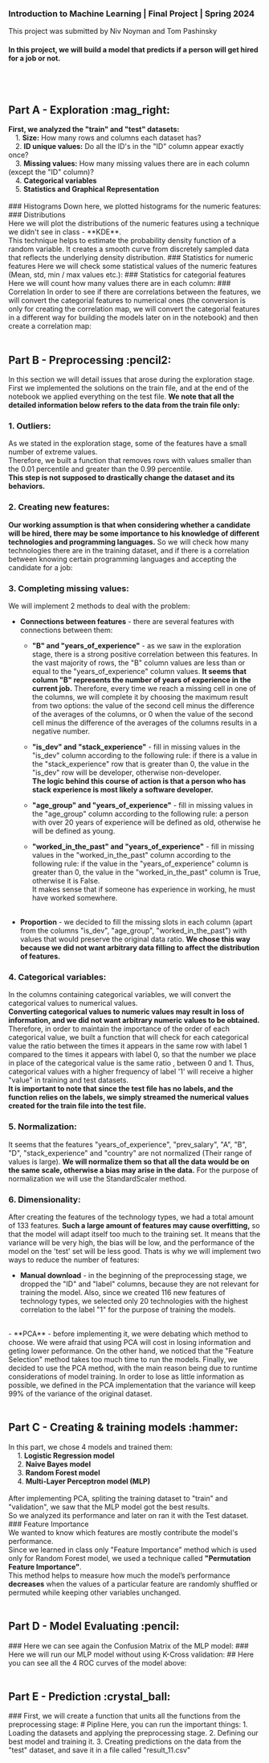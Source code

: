 ### Introduction to Machine Learning | Final Project | Spring 2024
    
This project was submitted by Niv Noyman and Tom Pashinsky<br>

#### In this project, we will build a model that predicts if a person will get hired for a job or not.
<br>
<br>
<h2>Part A - Exploration :mag_right:</h2>
<b>First, we analyzed the "train" and "test" datasets:</b><br>
&emsp;1. <b>Size:</b> How many rows and columns each dataset has?<br> 
&emsp;2. <b>ID unique values:</b> Do all the ID's in the "ID" column appear exactly once?<br>
&emsp;3. <b>Missing values:</b> How many missing values there are in each column (except the "ID" column)?<br>
&emsp;4. <b>Categorical variables</b><br>
&emsp;5. <b>Statistics and Graphical Representation</b><br>
<br>
### Histograms
Down here, we plotted histograms for the numeric features: 
### Distributions <br>
Here we will plot the distributions of the numeric features using a technique we didn't see in class - **KDE**. <br>
This technique helps to estimate the probability density function of a random variable. It creates a smooth curve from discretely sampled data that reflects the underlying density distribution.
### Statistics for numeric features
Here we will check some statistical values of the numeric features (Mean, std, min / max values etc.):
### Statistics for categorial features
Here we will count how many values there are in each column:
### Correlation
In order to see if there are correlations between the features, we will convert the categorial features to numerical ones (the conversion is only for creating the correlation map, we will convert the categorial features in a different way for building the models later on in the notebook) and then create a correlation map:
<br>
<br>
<h2>Part B - Preprocessing :pencil2:</h2>

In this section we will detail issues that arose during the exploration stage. First we implemented the solutions on the train file, and at the end of the notebook we applied everything on the test file. **We note that all the detailed information below refers to the data from the train file only:**

### 1. Outliers:
As we stated in the exploration stage, some of the features have a small number of extreme values. <br>
Therefore, we built a function that removes rows with values smaller than the 0.01 percentile and greater than the 0.99 percentile. <br>
**This step is not supposed to drastically change the dataset and its behaviors.**
### 2. **Creating new features:**
**Our working assumption is that when considering whether a candidate will be hired, there may be some importance to his knowledge of different technologies and programming languages.** So we will check how many technologies there are in the training dataset, and if there is a correlation between knowing certain programming languages and accepting the candidate for a job:
### 3. **Completing missing values:**
We will implement 2 methods to deal with the problem:
- **Connections between features** - there are several features with connections between them:
   - **"B" and "years_of_experience"** - as we saw in the exploration stage, there is a strong positive correlation between this features. In the vast majority of rows, the "B" column values are less than or equal to the "years_of_experience" column values. **It seems that column "B" represents the number of years of experience in the current job.** Therefore, every time we reach a missing cell in one of the columns, we will complete it by choosing the maximum result from two options: the value of the second cell minus the difference of the averages of the columns, or 0 when the value of the second cell minus the difference of the averages of the columns results in a negative number. 

  - **"is_dev" and "stack_experience"** - fill in missing values in the "is_dev" column according to the following rule: if there is a value in the "stack_experience" row that is greater than 0, the value in the "is_dev" row will be developer, otherwise non-developer. <br>
  **The logic behind this course of action is that a person who has stack experience is most likely a software developer.**

  - **"age_group" and "years_of_experience"** - fill in missing values in the "age_group" column according to the following rule: a person with over 20 years of experience will be defined as old, otherwise he will be defined as young.


  - **"worked_in_the_past" and "years_of_experience"** - fill in missing values in the "worked_in_the_past" column according to the following rule: if the value in the "years_of_experience" column is greater than 0, the value in the "worked_in_the_past" column is True, otherwise it is False. <br>
  It makes sense that if someone has experience in working, he must have worked somewhere. <br><br>
  
- **Proportion** - we decided to fill the missing slots in each column (apart from the columns "is_dev", "age_group", "worked_in_the_past") with values that would preserve the original data ratio. **We chose this way because we did not want arbitrary data filling to affect the distribution of features.**
### 4. **Categorical variables:**
In the columns containing categorical variables, we will convert the categorical values to numerical values. <br>
**Converting categorical values to numeric values may result in loss of information, and we did not want arbitrary numeric values to be obtained.** Therefore, in order to maintain the importance of the order of each categorical value, we built a function that will check for each categorical value the ratio between the times it appears in the same row with label 1 compared to the times it appears with label 0, so that the number we place in place of the categorical value is the same ratio , between 0 and 1. Thus, categorical values with a higher frequency of label '1' will receive a higher "value" in training and test datasets. <br>
**It is important to note that since the test file has no labels, and the function relies on the labels, we simply streamed the numerical values created for the train file into the test file.**
### 5. **Normalization:**
It seems that the features "years_of_experience", "prev_salary", "A", "B", "D", "stack_experience" and "country" are not normalized (Their range of values is large). **We will normalize them so that all the data would be on the same scale, otherwise a bias may arise in the data.** For the purpose of normalization we will use the StandardScaler method.
### 6. **Dimensionality:**
After creating the features of the technology types, we had a total amount of 133 features. **Such a large amount of features may cause overfitting,** so that the model will adapt itself too much to the training set. It means that the variance will be very high, the bias will be low, and the performance of the model on the 'test' set will be less good. Thats is why we will implement two ways to reduce the number of features:
- **Manual download** - in the beginning of the preprocessing stage, we dropped the "ID" and "label" columns, because they are not relevant for training the model. Also, since we created 116 new features of technology types, we selected only 20 technologies with the highest correlation to the label "1" for the purpose of training the models.
<br>
- **PCA** - before implementing it, we were debating which method to choose. We were afraid that using PCA will cost in losing information and geting lower peformance. On the other hand, we noticed that the "Feature Selection" method takes too much time to run the models. Finally, we decided to use the PCA method, with the main reason being due to runtime considerations of model training. In order to lose as little information as possible, we defined in the PCA implementation that the variance will keep 99% of the variance of the original dataset.
<br>
<br>
<h2>Part C - Creating & training models :hammer:</h2>
In this part, we chose 4 models and trained them:<br>
&emsp; 1. <b>Logistic Regression model</b><br>
&emsp; 2. <b>Naive Bayes model</b><br>
&emsp; 3. <b>Random Forest model</b><br>
&emsp; 4. <b>Multi-Layer Perceptron model (MLP)</b><br><br>
After implementing PCA, spliting the training dataset to "train" and "validation", we saw that the MLP model got the best results.<br>
So we analyzed its performance and later on ran it with the Test dataset.<br>
### Feature Importance<br>
We wanted to know which features are mostly contribute the model's performance.<br>
Since we learned in class only "Feature Importance" method which is used only for Random Forest model, we used a technique called <b>"Permutation Feature Importance"</b>.<br>
This method helps to measure how much the model’s performance <b>decreases</b> when the values of a particular feature are randomly shuffled or permuted while keeping other variables unchanged.
<br>
<br>
<h2>Part D - Model Evaluating :pencil:</h2>
### Here we can see again the Confusion Matrix of the MLP model:
### Here we will run our MLP model without using K-Cross validation:
## Here you can see all the 4 ROC curves of the model above:
<br>
<br>
<h2>Part E - Prediction :crystal_ball:</h2>
### First, we will create a function that units all the functions from the preprocessing stage:
# Pipline
Here, you can run the important things:
1. Loading the datasets and applying the preprocessing stage.
2. Defining our best model and training it.
3. Creating predictions on the data from the "test" dataset, and save it in a file called "result_11.csv"


























